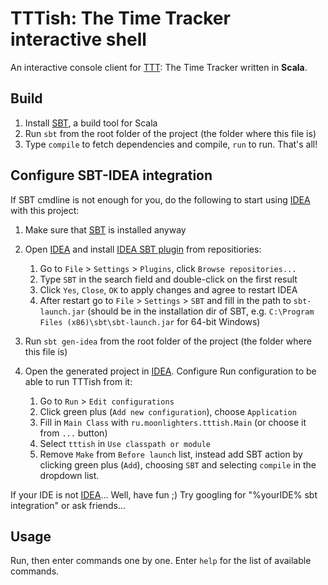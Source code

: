 TTTish: The Time Tracker interactive shell
==========================================

An interactive console client for [TTT]: The Time Tracker written in **Scala**.

Build
-----

1. Install [SBT], a build tool for Scala
2. Run `sbt` from the root folder of the project (the folder where this file is)
3. Type `compile` to fetch dependencies and compile, `run` to run. That's all!

Configure SBT-IDEA integration
------------------------------

If SBT cmdline is not enough for you, do the following to start using [IDEA] with this project:

1. Make sure that [SBT] is installed anyway
2. Open [IDEA] and install [IDEA SBT plugin] from repositiories:

    1. Go to `File` > `Settings` > `Plugins`, click `Browse repositories...`
    2. Type `SBT` in the search field and double-click on the first result
    3. Click `Yes`, `Close`, `OK` to apply changes and agree to restart IDEA
    4. After restart go to `File` > `Settings` > `SBT` and fill in the path to `sbt-launch.jar` (should be in the installation dir of SBT, e.g. `C:\Program Files (x86)\sbt\sbt-launch.jar` for 64-bit Windows)

3. Run `sbt gen-idea` from the root folder of the project (the folder where this file is)
4. Open the generated project in [IDEA]. Configure Run configuration to be able to run TTTish from it:
    1. Go to `Run` > `Edit configurations`
    2. Click green plus (`Add new configuration`), choose `Application`
    3. Fill in `Main Class` with `ru.moonlighters.tttish.Main` (or choose it from `...` button)
    4. Select `tttish` in `Use classpath or module`
    5. Remove `Make` from `Before launch` list, instead add SBT action by clicking green plus (`Add`), choosing `SBT` and selecting `compile` in the dropdown list.

If your IDE is not [IDEA]... Well, have fun ;) Try googling for "%yourIDE% sbt integration" or ask friends... 

Usage
-----

Run, then enter commands one by one. Enter `help` for the list of available commands.

  [TTT]: http://ttt.lab9.ru
  [IDEA]: http://www.jetbrains.com/idea
  [SBT]: http://www.scala-sbt.org
  [IDEA SBT plugin]: http://plugins.intellij.net/plugin?pluginId=5007

